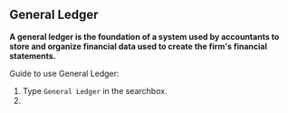 ## General Ledger
**A general ledger is the foundation of a system used by accountants to store and organize financial data used to create the firm's financial statements.**
  
  Guide to use General Ledger:
  1. Type ```General Ledger``` in the searchbox.
  2. 

